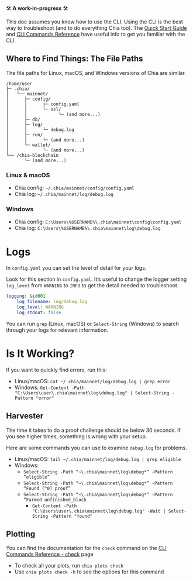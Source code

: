 
:hammer_and_wrench: **A work-in-progress** :hammer_and_wrench:

This doc assumes you know how to use the CLI. Using the CLI is the best way to troubleshoot (and to do everything Chia too). The [Quick Start Guide](https://github.com/Chia-Network/chia-blockchain/wiki/Quick-Start-Guide) and [CLI Commands Reference](https://github.com/Chia-Network/chia-blockchain/wiki/CLI-Commands-Reference) have useful info to get you familiar with the CLI.

## Where to Find Things: The File Paths
The file paths for Linux, macOS, and Windows versions of Chia are similar. 
```
/home/user
├─ .chia/
│   └── mainnet/
│      ├─ config/
│      │      ├─ config.yaml
│      │      └─ ssl/
│      │            └─ (and more...)
│      ├─ db/
│      ├─ log/
│      │      └─ debug.log
│      ├─ run/
│      │      └─ (and more...)
│      └─ wallet/
│             └─ (and more...)
└── /chia-blockchain
       └─ (and more...)
```

### Linux & macOS
* Chia config: `~/.chia/mainnet/config/config.yaml`
* Chia log: `~/.chia/mainnet/log/debug.log`

### Windows
* Chia config:  `C:\Users\%USERNAME%\.chia\mainnet\config\config.yaml`
* Chia log:  `C:\Users\%USERNAME%\.chia\mainnet\log\debug.log`

# Logs
In `config.yaml` you can set the level of detail for your logs. 

Look for this section in `config.yaml`. It’s useful to change the logger setting `log_level` from `WARNING` to `INFO` to get the detail needed to troubleshoot.

```yaml
logging: &id001
    log_filename: log/debug.log
    log_level: WARNING
    log_stdout: false
```

You can run `grep`  (Linux, macOS) or `Select-String` (Windows) to search through your logs for relevant information. 

# Is It Working?

If you want to quickly find errors, run this:
* Linux/macOS: `cat ~/.chia/mainnet/log/debug.log | grep error`
* Windows: `Get-Content -Path "C:\Users\user\.chia\mainnet\log\debug.log" | Select-String -Pattern "error"`

## Harvester
The time it takes to do a proof challenge should be below 30 seconds. If you see higher times, something is wrong with your setup.

Here are some commands you can use to examine `debug.log` for problems.

* Linux/macOS: `tail ~/.chia/mainnet/log/debug.log | grep eligible`
* Windows:
	* `Select-String -Path “~\.chia\mainnet\log\debug*” -Pattern “eligible”`
	* `Select-String -Path “~\.chia\mainnet\log\debug*” -Pattern “Found [^0] proof”`
	* `Select-String -Path “~\.chia\mainnet\log\debug*” -Pattern “Farmed unfinished_block`
        * `Get-Content -Path "C:\Users\user\.chia\mainnet\log\debug.log" -Wait | Select-String -Pattern "found"`
    



## Plotting

You can find the documentation for the `check` command on the [CLI Commands Reference - check](https://github.com/Chia-Network/chia-blockchain/wiki/CLI-Commands-Reference#check) page

* To check all your plots, run `chia plots check` 
* Use `chia plots check -h` to see the options for this command